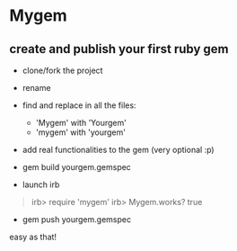 # Mygem
## create and publish your first ruby gem


* clone/fork the project
* rename
* find and replace in all the files:
  * 'Mygem' with 'Yourgem' 
  * 'mygem' with 'yourgem'
* add real functionalities to the gem (very optional :p)
* gem build yourgem.gemspec

* launch irb

> irb> require 'mygem'
> irb> Mygem.works? 
> true

* gem push yourgem.gemspec

easy as that!